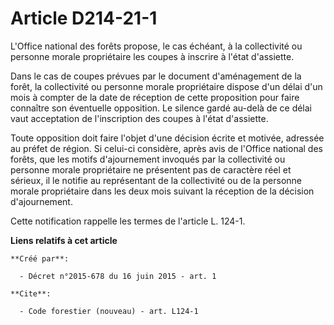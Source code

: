 # Article D214-21-1

L'Office national des forêts propose, le cas échéant, à la collectivité ou personne morale propriétaire les coupes à inscrire
à l'état d'assiette.

Dans le cas de coupes prévues par le document d'aménagement de la forêt, la collectivité ou personne morale propriétaire
dispose d'un délai d'un mois à compter de la date de réception de cette proposition pour faire connaître son éventuelle
opposition. Le silence gardé au-delà de ce délai vaut acceptation de l'inscription des coupes à l'état d'assiette.

Toute opposition doit faire l'objet d'une décision écrite et motivée, adressée au préfet de région. Si celui-ci considère,
après avis de l'Office national des forêts, que les motifs d'ajournement invoqués par la collectivité ou personne morale
propriétaire ne présentent pas de caractère réel et sérieux, il le notifie au représentant de la collectivité ou de la
personne morale propriétaire dans les deux mois suivant la réception de la décision d'ajournement.

Cette notification rappelle les termes de l'article L. 124-1.

**Liens relatifs à cet article**

	**Créé par**:

	  - Décret n°2015-678 du 16 juin 2015 - art. 1

	**Cite**:

	  - Code forestier (nouveau) - art. L124-1

